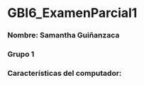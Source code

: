 # GBI6_ExamenParcial1
### Nombre: Samantha Guiñanzaca
### Grupo 1
### Características del computador: 
